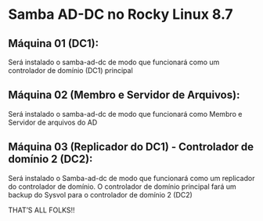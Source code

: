 # Samba AD-DC no Rocky Linux 8.7

## Máquina 01 (DC1):

Será instalado o samba-ad-dc de modo que funcionará como um controlador de domínio (DC1) principal

## Máquina 02 (Membro e Servidor de Arquivos):

Será instalado o samba-ad-dc de modo que funcionará como Membro e Servidor de arquivos do AD 

## Máquina 03 (Replicador do DC1) - Controlador de domínio 2 (DC2):

Será instalado o Samba-ad-dc de modo que funcionará como um replicador do controlador de domínio. O controlador de domínio principal fará um 
backup do Sysvol para o controlador de domínio 2 (DC2)

THAT’S ALL FOLKS!!

